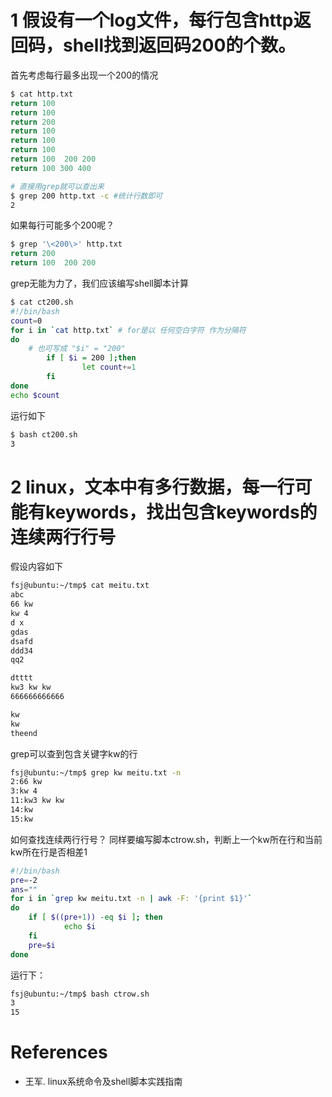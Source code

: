 # 1 假设有一个log文件，每行包含http返回码，shell找到返回码200的个数。

首先考虑每行最多出现一个200的情况

```sh
$ cat http.txt 
return 100
return 100
return 200
return 100
return 100
return 100
return 100	200	200
return 100 300 400

# 直接用grep就可以查出来
$ grep 200 http.txt -c #统计行数即可
2
```

如果每行可能多个200呢？

```sh
$ grep '\<200\>' http.txt
return 200
return 100	200	200
```

grep无能为力了，我们应该编写shell脚本计算

```sh
$ cat ct200.sh 
#!/bin/bash
count=0
for i in `cat http.txt` # for是以 任何空白字符 作为分隔符
do
	# 也可写成 "$i" = "200"
		if [ $i = 200 ];then
				let count+=1
		fi
done
echo $count
```

运行如下

```sh
$ bash ct200.sh
3
```




# 2 linux，文本中有多行数据，每一行可能有keywords，找出包含keywords的连续两行行号

假设内容如下
```sh
fsj@ubuntu:~/tmp$ cat meitu.txt 
abc
66 kw
kw 4
d x
gdas
dsafd
ddd34
qq2

dtttt
kw3 kw kw
666666666666

kw
kw
theend
```

grep可以查到包含关键字kw的行
```sh
fsj@ubuntu:~/tmp$ grep kw meitu.txt -n
2:66 kw
3:kw 4
11:kw3 kw kw
14:kw
15:kw
```

如何查找连续两行行号？
同样要编写脚本ctrow.sh，判断上一个kw所在行和当前kw所在行是否相差1

```sh
#!/bin/bash
pre=-2
ans=""
for i in `grep kw meitu.txt -n | awk -F: '{print $1}'`
do
	if [ $((pre+1)) -eq $i ]; then
			echo $i
	fi
	pre=$i
done
```

运行下：
```sh
fsj@ubuntu:~/tmp$ bash ctrow.sh 
3
15
```

# References

- 王军. linux系统命令及shell脚本实践指南
